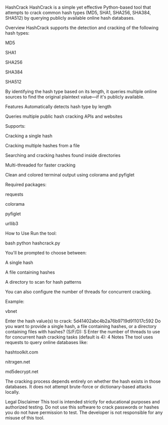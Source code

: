 HashCrack
HashCrack is a simple yet effective Python-based tool that attempts to crack common hash types (MD5, SHA1, SHA256, SHA384, SHA512) by querying publicly available online hash databases.

Overview
HashCrack supports the detection and cracking of the following hash types:

MD5

SHA1

SHA256

SHA384

SHA512

By identifying the hash type based on its length, it queries multiple online sources to find the original plaintext value—if it's publicly available.

Features
Automatically detects hash type by length

Queries multiple public hash cracking APIs and websites

Supports:

Cracking a single hash

Cracking multiple hashes from a file

Searching and cracking hashes found inside directories

Multi-threaded for faster cracking

Clean and colored terminal output using colorama and pyfiglet


Required packages:

requests

colorama

pyfiglet

urllib3

How to Use
Run the tool:

bash
python hashcrack.py

You'll be prompted to choose between:

A single hash

A file containing hashes

A directory to scan for hash patterns

You can also configure the number of threads for concurrent cracking.

Example:

vbnet

Enter the hash value(s) to crack: 5d41402abc4b2a76b9719d911017c592
Do you want to provide a single hash, a file containing hashes, or a directory containing files with hashes? (S/F/D): S
Enter the number of threads to use for concurrent hash cracking tasks (default is 4): 4
Notes
The tool uses requests to query online databases like:

hashtoolkit.com

nitrxgen.net

md5decrypt.net

The cracking process depends entirely on whether the hash exists in those databases. It does not attempt brute-force or dictionary-based attacks locally.

Legal Disclaimer
This tool is intended strictly for educational purposes and authorized testing.
Do not use this software to crack passwords or hashes you do not have permission to test.
The developer is not responsible for any misuse of this tool.



